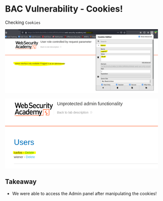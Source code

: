 # BAC Vulnerability - Cookies!


Checking ```Cookies``` 

![****](/BAC-BrokenAccessControl/Screenshots/bac3.PNG)

![****](/BAC-BrokenAccessControl/Screenshots/bac1-2.PNG)


## Takeaway

- We were able to access the Admin panel after manipulating the cookies!